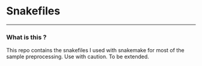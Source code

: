 # Snakefiles 
---
### What is this ?
This repo contains the snakefiles I used with snakemake for most of the sample preprocessing. Use with caution. 
To be extended. 